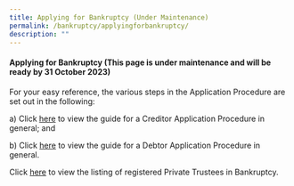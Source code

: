 ```yaml
---
title: Applying for Bankruptcy (Under Maintenance)
permalink: /bankruptcy/applyingforbankruptcy/
description: ""
---
```

#### **Applying for Bankruptcy (This page is under maintenance and will be ready by 31 October 2023)**


For your easy reference, the various steps in the Application Procedure are set out in the following:

a)    Click [here](/files/(301023)generalguideforcreditorapplication.pdf/) to view the guide for a Creditor Application Procedure in general; and<br>

b)    Click [here](/files/(301023)generalguidefordebtorapplication.pdf/) to view the guide for a Debtor Application Procedure in general.<br>

Click [here](/files/(301023)listofprivatetrusteesinbankruptcy(v111nov2023).pdf/) to view the listing of registered Private Trustees in Bankruptcy.<br>